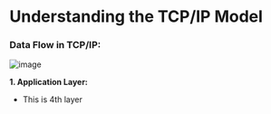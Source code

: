 # Understanding the TCP/IP Model

### **Data Flow in TCP/IP:**

![image](https://user-images.githubusercontent.com/63872951/118538356-b28e8380-b76b-11eb-8716-7e5463333f3b.png)

**1. Application Layer:**

- This is 4th layer
